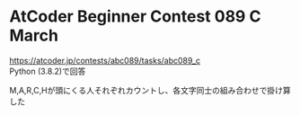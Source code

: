 # AtCoder Beginner Contest 089 C March  
https://atcoder.jp/contests/abc089/tasks/abc089_c  
Python (3.8.2)で回答  

M,A,R,C,Hが頭にくる人それぞれカウントし、各文字同士の組み合わせで掛け算した
